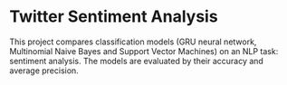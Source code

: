 # Twitter Sentiment Analysis
 
This project compares classification models (GRU neural network, Multinomial Naive Bayes and Support Vector Machines) on an NLP task: sentiment analysis. The models are evaluated by their accuracy and average precision. 
